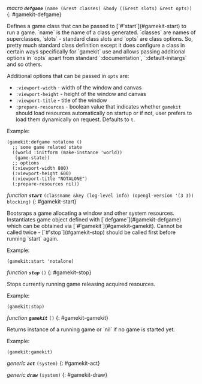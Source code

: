 *macro* ***`defgame`*** `(name (&rest classes) &body ((&rest slots) &rest opts))`
{: #gamekit-defgame}
<div class="bodge-docstring" markdown="block">
Defines a game class that can be passed to [`#'start`](#gamekit-start) to run a game. `name` is
the name of a class generated. `classes` are names of superclasses, `slots` - standard class
slots and `opts` are class options. So, pretty much standard class definition except it does
configure a class in certain ways specifically for `gamekit` use and allows passing additional
options in `opts` apart from standard `:documentation`, `:default-initargs` and so others.

Additional options that can be passed in `opts` are:

* `:viewport-width` - width of the window and canvas
* `:viewport-height` - height of the window and canvas
* `:viewport-title` - title of the window
* `:prepare-resources` - boolean value that indicates whether `gamekit` should load resources
automatically on startup or if not, user prefers to load them dynamically on request. Defaults
to `t`.

Example:

```common_lisp
(gamekit:defgame notalone ()
  ;; some game related state
  ((world :initform (make-instance 'world))
   (game-state))
  ;; options
  (:viewport-width 800)
  (:viewport-height 600)
  (:viewport-title "NOTALONE")
  (:prepare-resources nil))
```
</div>

*function* ***`start`*** `(classname &key (log-level info) (opengl-version '(3 3)) blocking)`
{: #gamekit-start}
<div class="bodge-docstring" markdown="block">
Bootsraps a game allocating a window and other system resources. Instantiates game object
defined with [`defgame`](#gamekit-defgame) which can be obtained via
[`#'gamekit`](#gamekit-gamekit). Cannot be called twice - [`#'stop`](#gamekit-stop) should be
called first before running `start` again.

Example:

```common_lisp
(gamekit:start 'notalone)
```
</div>

*function* ***`stop`*** `()`
{: #gamekit-stop}
<div class="bodge-docstring" markdown="block">
Stops currently running game releasing acquired resources.

Example:
```common_lisp
(gamekit:stop)
```
</div>

*function* ***`gamekit`*** `()`
{: #gamekit-gamekit}
<div class="bodge-docstring" markdown="block">
Returns instance of a running game or `nil` if no game is started yet.

Example:
```common_lisp
(gamekit:gamekit)
```
</div>

*generic* ***`act`*** `(system)`
{: #gamekit-act}
<div class="bodge-docstring" markdown="block">

</div>

*generic* ***`draw`*** `(system)`
{: #gamekit-draw}
<div class="bodge-docstring" markdown="block">

</div>

